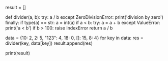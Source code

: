 result = []


def divider(a, b):
    try:
        a / b
    except ZeroDivisionError:
        print('division by zero')
    finally:
        if type(a) == str:
            a = int(a)
    if a < b:
        try:
            a = a + b
        except ValueError:
            print('a < b')
    if b > 100:
        raise IndexError
    return a / b


data = {10: 2, 2: 5, "123": 4, 18: 0, []: 15, 8: 4}
for key in data:
    res = divider(key, data[key])
    result.append(res)

print(result)
